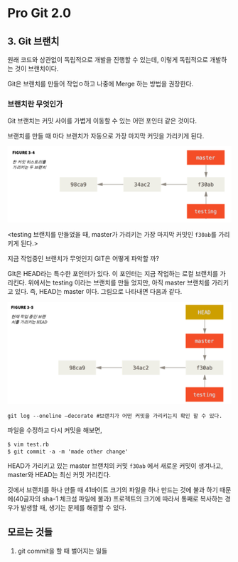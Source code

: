 # Pro Git 2.0



## 3. Git 브랜치

원래 코드와 상관없이 독립적으로 개발을 진행할 수 있는데, 이렇게 독립적으로 개발하는 것이 브랜치이다.

Git은 브랜치를 만들어 작업ㅇ하고 나중에 Merge 하는 방법을 권장한다.



### 브랜치란 무엇인가

Git 브랜치는 커밋 사이를 가볍게 이동할 수 있는 어떤 포인터 같은 것이다.

브랜치를 만들 때 마다 브랜치가 자동으로 가장 마지막 커밋을 가리키게 된다.

![image-20190403000536332](assets/image-20190403000536332.png)

<testing 브랜치를 만들었을 때, master가 가리키는 가장 마지막 커밋인 `f30ab`를 가리키게 된다.>



지금 작업중인 브랜치가 무엇인지 GIT은 어떻게 파악할 까?

GIt은 HEAD라는 특수한 포인터가 있다. 이 포인터는 지금 작업하는 로컬 브랜치를 가리킨다. 위에서는 testing 이라는 브랜치를 만들 었지만, 아직 master 브랜치를 가리키고 있다. 즉, HEAD는 master 이다. 그림으로 나타내면 다음과 같다.

![image-20190403000806362](assets/image-20190403000806362.png)

```shell
git log --oneline —decorate #브랜치가 어떤 커밋을 가리키는지 확인 할 수 있다.
```



파일을 수정하고 다시 커밋을 해보면,

```shell
$ vim test.rb
$ git commit -a -m 'made other change'
```



HEAD가 가리키고 있는 master 브랜치의 커밋 `f30ab` 에서 새로운 커밋이 생겨나고, master와 HEAD는 최신 커밋 가리킨다.

깃에서 브랜치를 하나 만들 때 41바이트 크기의 파일을 하나 만드는 것에 불과 하기 때문에(40글자의 sha-1 체크섬 파일에 불과) 프로젝트의 크기에 따라서 통째로 복사하는 경우가 발생할 때, 생기는 문제를 해결할 수 있다.



## 모르는 것들



1. git commit을 할 때 벌어지는 일들